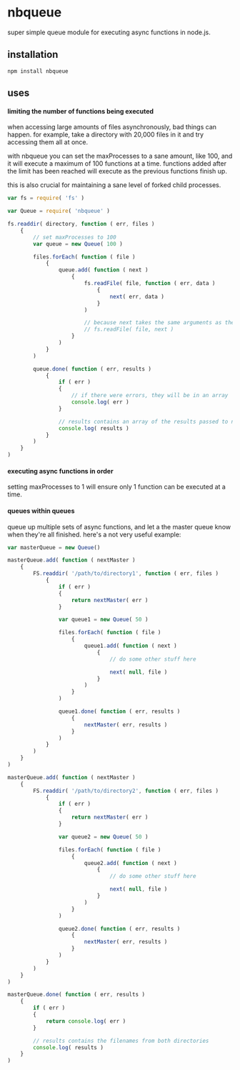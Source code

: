 nbqueue
=======

super simple queue module for executing async functions in node.js.

## installation
`npm install nbqueue`

## uses

#### limiting the number of functions being executed

when accessing large amounts of files asynchronously, bad things can happen. for example, take a directory with 20,000 files in it and try accessing them all at once.

with nbqueue you can set the maxProcesses to a sane amount, like 100, and it will execute a maximum of 100 functions at a time. functions added after the limit has been reached will execute as the previous functions finish up.

this is also crucial for maintaining a sane level of forked child processes.

```javascript
var fs = require( 'fs' )

var Queue = require( 'nbqueue' )

fs.readdir( directory, function ( err, files )
	{
		// set maxProcesses to 100
		var queue = new Queue( 100 )

		files.forEach( function ( file )
			{
				queue.add( function ( next )
					{
						fs.readFile( file, function ( err, data )
							{
								next( err, data )
							}
						)

						// because next takes the same arguments as the readFile callback, you could do
						// fs.readFile( file, next )
					}
				)
			}
		)

		queue.done( function ( err, results )
			{
				if ( err )
				{
					// if there were errors, they will be in an array
					console.log( err )
				}

				// results contains an array of the results passed to next()
				console.log( results )
			}
		)
	}
)
```

#### executing async functions in order

setting maxProcesses to 1 will ensure only 1 function can be executed at a time.

#### queues within queues

queue up multiple sets of async functions, and let a the master queue know when they're all finished. here's a not very useful example:

```javascript
var masterQueue = new Queue()

masterQueue.add( function ( nextMaster )
	{
		FS.readdir( '/path/to/directory1', function ( err, files )
			{
				if ( err )
				{
					return nextMaster( err )
				}

				var queue1 = new Queue( 50 )

				files.forEach( function ( file )
					{
						queue1.add( function ( next )
							{
								// do some other stuff here

								next( null, file )
							}
						)
					}
				)

				queue1.done( function ( err, results )
					{
						nextMaster( err, results )
					}
				)
			}
		)
	}
)

masterQueue.add( function ( nextMaster )
	{
		FS.readdir( '/path/to/directory2', function ( err, files )
			{
				if ( err )
				{
					return nextMaster( err )
				}

				var queue2 = new Queue( 50 )

				files.forEach( function ( file )
					{
						queue2.add( function ( next )
							{
								// do some other stuff here

								next( null, file )
							}
						)
					}
				)

				queue2.done( function ( err, results )
					{
						nextMaster( err, results )
					}
				)
			}
		)
	}
)

masterQueue.done( function ( err, results )
	{
		if ( err )
		{
			return console.log( err )
		}

		// results contains the filenames from both directories
		console.log( results )
	}
)
```
